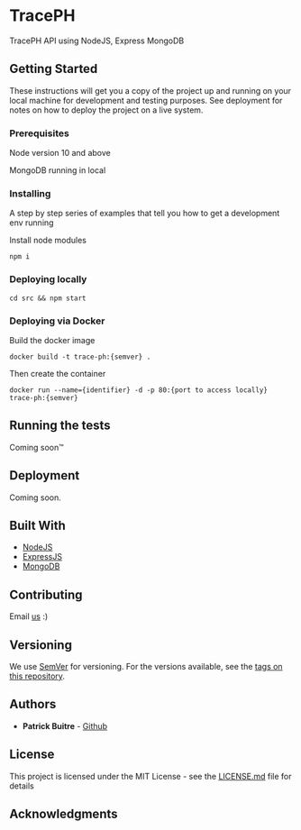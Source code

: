 # TracePH

TracePH API using NodeJS, Express MongoDB
## Getting Started

These instructions will get you a copy of the project up and running on your local machine for development and testing purposes. See deployment for notes on how to deploy the project on a live system.

### Prerequisites

Node version 10 and above

MongoDB running in local

### Installing

A step by step series of examples that tell you how to get a development env running

Install node modules

```
npm i
```

### Deploying locally

```
cd src && npm start
```

### Deploying via Docker
Build the docker image

```
docker build -t trace-ph:{semver} .
```

Then create the container

```
docker run --name={identifier} -d -p 80:{port to access locally} trace-ph:{semver}
```

## Running the tests

Coming soon™

## Deployment

Coming soon.

## Built With

* [NodeJS](https://https://nodejs.org/)
* [ExpressJS](https://github.com/expressjs/express/)
* [MongoDB](https://www.mongodb.com/)

## Contributing

Email [us](jybantang@up.edu.ph) :)

## Versioning

We use [SemVer](http://semver.org/) for versioning. For the versions available, see the [tags on this repository](https://github.com/your/project/tags). 

## Authors

* **Patrick Buitre** - [Github](https://github.com/pats110217)

## License

This project is licensed under the MIT License - see the [LICENSE.md](LICENSE.md) file for details

## Acknowledgments

